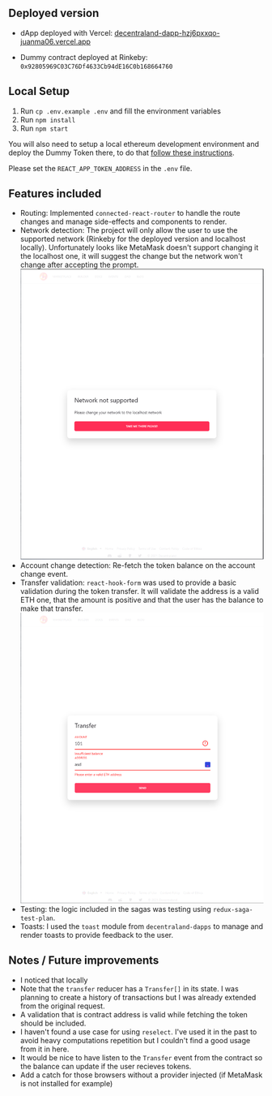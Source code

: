 ## Deployed version

- dApp deployed with Vercel: [decentraland-dapp-hzj6pxxqo-juanma06.vercel.app](decentraland-dapp-hzj6pxxqo-juanma06.vercel.app)

- Dummy contract deployed at Rinkeby: `0x92805969C03C76Df4633Cb94dE16C0b168664760`

## Local Setup

1. Run `cp .env.example .env` and fill the environment variables
2. Run `npm install`
3. Run `npm start`

You will also need to setup a local ethereum development environment and deploy the Dummy Token there, to do that [follow these instructions](https://github.com/decentraland/dummy-token#setup).

Please set the `REACT_APP_TOKEN_ADDRESS` in the `.env` file.

## Features included

- Routing: Implemented `connected-react-router` to handle the route changes and manage side-effects and components to render.
- Network detection: The project will only allow the user to use the supported network (Rinkeby for the deployed version and localhost locally). Unfortunately looks like MetaMask doesn't support changing it the localhost one, it will suggest the change but the network won't change after accepting the prompt.
  ![image](./docs/wrong-network.png)
- Account change detection: Re-fetch the token balance on the account change event.
- Transfer validation: `react-hook-form` was used to provide a basic validation during the token transfer. It will validate the address is a valid ETH one, that the amount is positive and that the user has the balance to make that transfer.
  ![image](./docs/transfer-validation.png)
- Testing: the logic included in the sagas was testing using `redux-saga-test-plan`.
- Toasts: I used the `toast` module from `decentraland-dapps` to manage and render toasts to provide feedback to the user.

## Notes / Future improvements

- I noticed that locally
- Note that the `transfer` reducer has a `Transfer[]` in its state. I was planning to create a history of transactions but I was already extended from the original request.
- A validation that is contract address is valid while fetching the token should be included.
- I haven't found a use case for using `reselect`. I've used it in the past to avoid heavy computations repetition but I couldn't find a good usage from it in here.
- It would be nice to have listen to the `Transfer` event from the contract so the balance can update if the user recieves tokens.
- Add a catch for those browsers without a provider injected (if MetaMask is not installed for example)
